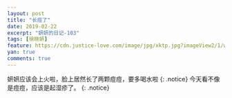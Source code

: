 ```yaml
---
layout: post
title: "长痘了"
date: 2019-02-22
excerpt: "妍妍的日记-103"
tags: [徐晓妍]
feature: https://cdn.justice-love.com/image/jpg/xktp.jpg?imageView2/1/w/1200/h/500
yan: true
comments: true
---
```

妍妍应该会上火啦，脸上居然长了两颗痘痘，要多喝水啦
{: .notice}
今天看不像是痘痘，应该是起湿疹了。
{: .notice}
